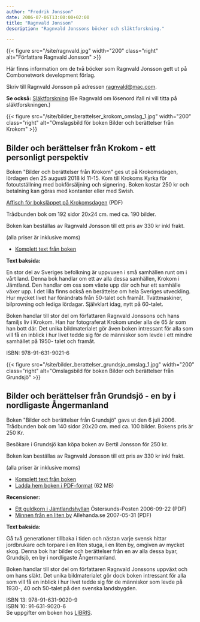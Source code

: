 ```yaml
---
author: "Fredrik Jonsson"
date: 2006-07-06T13:00:00+02:00
title: "Ragnvald Jonsson"
description: "Ragnvald Jonssons böcker och släktforskning."

---
```


{{< figure src="/site/ragnvald.jpg" width="200" class="right" alt="Författare Ragnvald Jonsson" >}}

Här finns information om de två böcker som Ragnvald Jonsson gett ut på Combonetwork development förlag.

Skriv till Ragnvald Jonsson på adressen <ragnvald@mac.com>.

**Se också:** [Släktforskning](/reunion/) (Be Ragnvald om lösenord ifall ni vill titta på släktforskningen.)

{{< figure src="/site/bilder_berattelser_krokom_omslag_1.jpg" width="200" class="right" alt="Omslagsbild för boken Bilder och berättelser från Krokom" >}}

## Bilder och berättelser från Krokom - ett personligt perspektiv

Boken "Bilder och berättelser från Krokom" ges ut på Krokomsdagen, lördagen den 25 augusti 2018 kl 11-15. Kom till Krokoms Kyrka för fotoutställning med bokförsäljning och signering. Boken kostar 250 kr och betalning kan göras med kontanter eller med Swish.

[Affisch för boksläppet på Krokomsdagen](/site/bilder_berattelser_krokomsdagen_2018.pdf) (PDF)

Trådbunden bok om 192 sidor 20x24 cm. med ca. 190 bilder.

Boken kan beställas av Ragnvald Jonsson till ett pris av 330 kr inkl frakt.

(alla priser är inklusive moms)

* [Komplett text från boken](/ragnvald/bilder-berattelser-krokom)

**Text baksida:**

En stor del av Sveriges befolkning är uppvuxen i små samhällen runt om i vårt land. Denna bok handlar om ett av alla dessa samhällen, Krokom i Jämtland. Den handlar om oss som växte upp där och hur ett samhälle växer upp. I det lilla finns också en berättelse om hela Sveriges utveckling. Hur mycket livet har förändrats från 50-talet och framåt. Tvättmaskiner, bilprovning och lediga lördagar. Självklart idag, nytt på 60-talet.

Boken handlar till stor del om författaren Ragnvald Jonssons och hans familjs liv i Krokom. Han har fotograferat Krokom under alla de 65 år som han bott där. Det unika bildmaterialet gör även boken intressant för alla som vill få en inblick i hur livet tedde sig för de människor som levde i ett mindre samhället på 1950- talet och framåt.

ISBN: 978-91-631-9021-6

{{< figure src="/site/bilder_berattelser_grundsjo_omslag_1.jpg" width="200" class="right" alt="Omslagsbild för boken Bilder och berättelser från Grundsjö" >}}

## Bilder och berättelser från Grundsjö - en by i nordligaste Ångermanland

Boken "Bilder och berättelser från Grundsjö" gavs ut den 6 juli 2006. Trådbunden bok om 140 sidor 20x20 cm. med ca. 100 bilder. Bokens pris är 250 Kr.

Besökare i Grundsjö kan köpa boken av Bertil Jonsson för 250 kr.

Boken kan beställas av Ragnvald Jonsson till ett pris av 330 kr inkl frakt.

(alla priser är inklusive moms)

* [Komplett text från boken](/ragnvald/bilder-berattelser-grundsjo)
* [Ladda hem boken i PDF-format](/files/bilder-och-berattelser-fran-grundsjo.pdf) (62 MB)

**Recensioner:**

* [Ett guldkorn i Jämtlandshyllan](/files/ostersunds-posten-ett-guldkorn-i-jamtlandshyllan.pdf) Östersunds-Posten 2006-09-22 (PDF)
* [Minnen från en liten by](/files/allehanda-minnen-fran-en-liten-by.pdf) Allehanda.se 2007-05-31 (PDF)

**Text baksida:**

Gå två generationer tillbaka i tiden och nästan varje svensk hittar jordbrukare och torpare i en liten stuga, i en liten by, omgiven av mycket skog. Denna bok har bilder och berättelser från en av alla dessa byar, Grundsjö, en by i nordligaste Ångermanland.

Boken handlar till stor del om författaren Ragnvald Jonssons uppväxt och om hans släkt. Det unika bildmaterialet gör dock boken intressant för alla som vill få en inblick i hur livet tedde sig för de människor som levde på 1930-, 40 och 50-talet på den svenska landsbygden.

ISBN 13: 978-91-631-9020-9  
ISBN 10: 91-631-9020-6  
Se uppgifter om boken hos [LIBRIS](http://libris.kb.se/bib/10579041).
